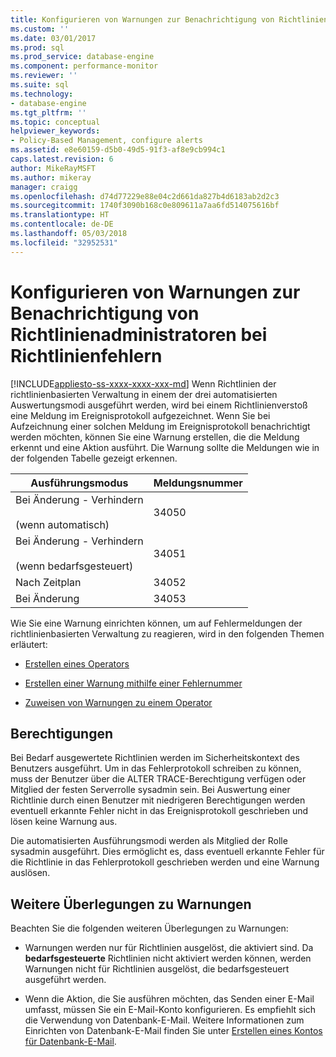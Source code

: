 ```yaml
---
title: Konfigurieren von Warnungen zur Benachrichtigung von Richtlinienadministratoren bei Richtlinienfehlern | Microsoft-Dokumentation
ms.custom: ''
ms.date: 03/01/2017
ms.prod: sql
ms.prod_service: database-engine
ms.component: performance-monitor
ms.reviewer: ''
ms.suite: sql
ms.technology:
- database-engine
ms.tgt_pltfrm: ''
ms.topic: conceptual
helpviewer_keywords:
- Policy-Based Management, configure alerts
ms.assetid: e8e60159-d5b0-49d5-91f3-af8e9cb994c1
caps.latest.revision: 6
author: MikeRayMSFT
ms.author: mikeray
manager: craigg
ms.openlocfilehash: d74d77229e88e04c2d661da827b4d6183ab2d2c3
ms.sourcegitcommit: 1740f3090b168c0e809611a7aa6fd514075616bf
ms.translationtype: HT
ms.contentlocale: de-DE
ms.lasthandoff: 05/03/2018
ms.locfileid: "32952531"
---
```

# <a name="configure-alerts-to-notify-policy-administrators-of-policy-failures"></a>Konfigurieren von Warnungen zur Benachrichtigung von Richtlinienadministratoren bei Richtlinienfehlern
[!INCLUDE[appliesto-ss-xxxx-xxxx-xxx-md](../../includes/appliesto-ss-xxxx-xxxx-xxx-md.md)]
  Wenn Richtlinien der richtlinienbasierten Verwaltung in einem der drei automatisierten Auswertungsmodi ausgeführt werden, wird bei einem Richtlinienverstoß eine Meldung im Ereignisprotokoll aufgezeichnet. Wenn Sie bei Aufzeichnung einer solchen Meldung im Ereignisprotokoll benachrichtigt werden möchten, können Sie eine Warnung erstellen, die die Meldung erkennt und eine Aktion ausführt. Die Warnung sollte die Meldungen wie in der folgenden Tabelle gezeigt erkennen.  
  
|Ausführungsmodus|Meldungsnummer|  
|--------------------|--------------------|  
|Bei Änderung - Verhindern<br /><br /> (wenn automatisch)|34050|  
|Bei Änderung - Verhindern<br /><br /> (wenn bedarfsgesteuert)|34051|  
|Nach Zeitplan|34052|  
|Bei Änderung|34053|  
  
 Wie Sie eine Warnung einrichten können, um auf Fehlermeldungen der richtlinienbasierten Verwaltung zu reagieren, wird in den folgenden Themen erläutert:  
  
-   [Erstellen eines Operators](http://msdn.microsoft.com/library/1359d790-5905-4927-a208-e7155e7768a2)  
  
-   [Erstellen einer Warnung mithilfe einer Fehlernummer](http://msdn.microsoft.com/library/03dd7fac-5073-4f86-babd-37e45a86023c)  
  
-   [Zuweisen von Warnungen zu einem Operator](http://msdn.microsoft.com/library/aa818155-6fa2-4565-a09f-5c7e31c89754)  
  
## <a name="permissions"></a>Berechtigungen  
 Bei Bedarf ausgewertete Richtlinien werden im Sicherheitskontext des Benutzers ausgeführt. Um in das Fehlerprotokoll schreiben zu können, muss der Benutzer über die ALTER TRACE-Berechtigung verfügen oder Mitglied der festen Serverrolle sysadmin sein. Bei Auswertung einer Richtlinie durch einen Benutzer mit niedrigeren Berechtigungen werden eventuell erkannte Fehler nicht in das Ereignisprotokoll geschrieben und lösen keine Warnung aus.  
  
 Die automatisierten Ausführungsmodi werden als Mitglied der Rolle sysadmin ausgeführt. Dies ermöglicht es, dass eventuell erkannte Fehler für die Richtlinie in das Fehlerprotokoll geschrieben werden und eine Warnung auslösen.  
  
## <a name="additional-considerations-about-alerts"></a>Weitere Überlegungen zu Warnungen  
 Beachten Sie die folgenden weiteren Überlegungen zu Warnungen:  
  
-   Warnungen werden nur für Richtlinien ausgelöst, die aktiviert sind. Da **bedarfsgesteuerte** Richtlinien nicht aktiviert werden können, werden Warnungen nicht für Richtlinien ausgelöst, die bedarfsgesteuert ausgeführt werden.  
  
-   Wenn die Aktion, die Sie ausführen möchten, das Senden einer E-Mail umfasst, müssen Sie ein E-Mail-Konto konfigurieren. Es empfiehlt sich die Verwendung von Datenbank-E-Mail. Weitere Informationen zum Einrichten von Datenbank-E-Mail finden Sie unter [Erstellen eines Kontos für Datenbank-E-Mail](../../relational-databases/database-mail/create-a-database-mail-account.md).  
  
  

